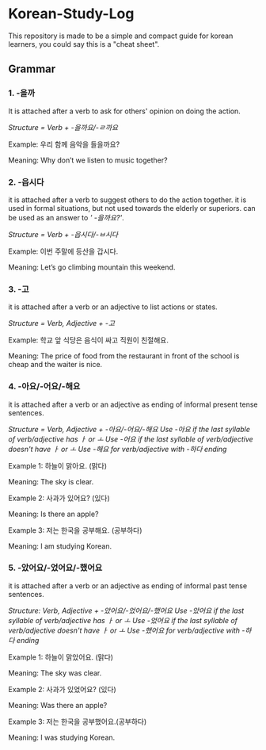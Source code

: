 # Korean-Study-Log

This repository is made to be a simple and compact guide for korean learners, you could say  this is a "cheat sheet".

## Grammar

### 1. -을까

It is attached after a verb to ask for
others' opinion on doing the action.

*Structure = Verb + -을까요/-ㄹ까요*

Example: 우리 함께 음악을 들을까요?

Meaning: Why don’t we listen to music together?

### 2. -읍시다

it is attached after a verb to suggest others to do
the action together.
it is used in formal situations, but not used towards
the elderly or superiors. can be used as an answer to *'
-을까요?'*.

*Structure = Verb + -읍시다/-ㅂ시다*

Example: 이번 주말에 등산을 갑시다.

Meaning: Let’s go climbing mountain this weekend.

### 3. -고

it is attached after a verb or an adjective to list
actions or states.

*Structure = Verb, Adjective + -고*

Example: 학교 앞 식당은 음식이 싸고 직원이 친절해요.

Meaning: The price of food from the restaurant in front of the school is cheap and the waiter is nice.

### 4. -아요/-어요/-해요

it is attached after a verb or an adjective as ending of 
informal present tense sentences.

*Structure = Verb, Adjective + -아요/-어요/-해요*
*Use -아요 if the last syllable of verb/adjective has ㅏ or ㅗ*
*Use -어요 if the last syllable of verb/adjective doesn't have ㅏ or ㅗ*
*Use -해요 for verb/adjective with -하다 ending*

Example 1: 하늘이 맑아요. (맑다)

Meaning: The sky is clear.

Example 2: 사과가 있어요? (있다)

Meaning: Is there an apple?

Example 3: 저는 한국을 공부해요. (공부하다)

Meaning: I am studying Korean.

### 5. -았어요/-었어요/-했어요

it is attached after a verb or an adjective as ending of
informal past tense sentences.

*Structure: Verb, Adjective + -았어요/-었어요/-했어요*
*Use -았어요 if the last syllable of verb/adjective has ㅏ or ㅗ*
*Use -었어요 if the last syllable of verb/adjective doesn't have ㅏ or ㅗ*
*Use -했어요 for verb/adjective with -하다 ending*

Example 1: 하늘이 맑았어요. (맑다)

Meaning: The sky was clear.

Example 2: 사과가 있었어요? (있다)

Meaning: Was there an apple?

Example 3: 저는 한국을 공부했어요.(공부하다)

Meaning: I was studying Korean.

